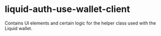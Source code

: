 # liquid-auth-use-wallet-client
Contains UI elements and certain logic for the helper class used with the Liquid wallet.
